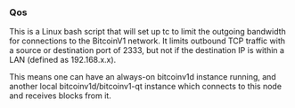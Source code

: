 ### Qos ###

This is a Linux bash script that will set up tc to limit the outgoing bandwidth for connections to the BitcoinV1 network. It limits outbound TCP traffic with a source or destination port of 2333, but not if the destination IP is within a LAN (defined as 192.168.x.x).

This means one can have an always-on bitcoinv1d instance running, and another local bitcoinv1d/bitcoinv1-qt instance which connects to this node and receives blocks from it.
